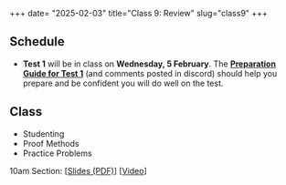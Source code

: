 +++
date= "2025-02-03"
title="Class 9: Review"
slug="class9"
+++

## Schedule

- **Test 1** will be in class on **Wednesday, 5 February**. The 
[**Preparation Guide for Test 1**](/docs/preptest1.pdf) (and comments posted in discord) should help you prepare and be confident you will do well on the test.

## Class

- Studenting
- Proof Methods
- Practice Problems

10am Section: [[Slides (PDF)](https://www.dropbox.com/scl/fi/o95y6kmas2zn5tgtxdqwp/cs2120-class09-dave.pdf?rlkey=0hugqr8yo4dqxwwfcpk8wn9td&dl=0)] [[Video](https://uva.hosted.panopto.com/Panopto/Pages/Viewer.aspx?id=24382e4e-ae51-486a-b0a1-b27900f72279)]  
<!-- 2pm Section: [[Slides (PDF)](https://virginia.box.com/s/ce6ixt3osx7x4ume85fprt3ffeqp315a)] [[Video](https://uva.hosted.panopto.com/Panopto/Pages/Viewer.aspx?id=ea89a682-aec1-47b8-a55b-b27601392575)]
-->